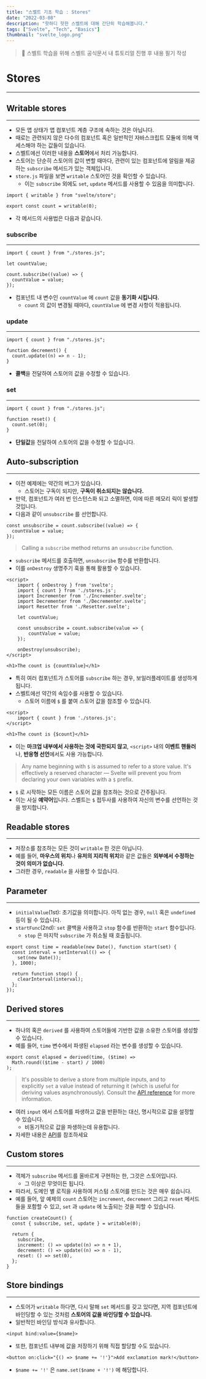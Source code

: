 ```yaml
---
title: "스벨트 기초 학습 : Stores"
date: "2022-03-08"
description: "핫하디 핫한 스벨트에 대해 간단히 학습해봅니다."
tags: ["Svelte", "Tech", "Basics"]
thumbnail: "svelte_logo.png"
---
```


> 📖 스벨트 학습을 위해 스벨트 공식문서 내 튜토리얼 진행 후 내용 필기 작성

# Stores

---

## Writable stores

---

- 모든 앱 상태가 앱 컴포넌트 계층 구조에 속하는 것은 아닙니다.
- 때로는 관련되지 않은 다수의 컴포넌트 혹은 일반적인 자바스크립트 모듈에 의해 액세스해야 하는 값들이 있습니다.
- 스벨트에선 이러한 내용을 **스토어**에서 처리 가능합니다.
- 스토어는 단순히 스토어의 값이 변할 때마다, 관련이 있는 컴포넌트에 알림을 제공하는 `subscribe` 메서드가 있는 객체입니다.
- `store.js` 파일을 보면 `writable` 스토어인 것을 확인할 수 있습니다.
  - 이는 `subscribe` 외에도 `set`, `update` 메서드를 사용할 수 있음을 의미합니다.

```tsx
import { writable } from "svelte/store";

export const count = writable(0);
```

- 각 메서드의 사용법은 다음과 같습니다.

### subscribe

---

```tsx
import { count } from "./stores.js";

let countValue;

count.subscribe((value) => {
  countValue = value;
});
```

- 컴포넌트 내 변수인 `countValue` 에 `count` 값을 **동기화 시킵니다.**
  - `count` 의 값이 변경될 때마다, `countValue` 에 변경 사항이 적용됩니다.

### update

---

```tsx
import { count } from "./stores.js";

function decrement() {
  count.update((n) => n - 1);
}
```

- **콜백**을 전달하여 스토어의 값을 수정할 수 있습니다.

### set

---

```tsx
import { count } from "./stores.js";

function reset() {
  count.set(0);
}
```

- **단일값**을 전달하여 스토어의 값을 수정할 수 있습니다.

## Auto-subscription

---

- 이전 예제에는 약간의 버그가 있습니다.
  - 스토어는 구독이 되지만, **구독이 취소되지는 않습니다.**
- 만약, 컴포넌트가 여러 번 인스턴스화 되고 소멸하면, 이에 따른 메모리 릭이 발생할 것입니다.
- 다음과 같이 `unsubscribe` 를 선언합니다.

```tsx
const unsubscribe = count.subscribe((value) => {
  countValue = value;
});
```

> Calling a `subscribe` method returns an `unsubscribe` function.

- `subscribe` 메서드를 호출하면, `unsubscribe` 함수를 반환합니다.
- 이를 `onDestroy` 생명주기 훅을 통해 활용할 수 있습니다.

```tsx
<script>
	import { onDestroy } from 'svelte';
	import { count } from './stores.js';
	import Incrementer from './Incrementer.svelte';
	import Decrementer from './Decrementer.svelte';
	import Resetter from './Resetter.svelte';

	let countValue;

	const unsubscribe = count.subscribe(value => {
		countValue = value;
	});

	onDestroy(unsubscribe);
</script>

<h1>The count is {countValue}</h1>
```

- 특히 여러 컴포넌트가 스토어를 `subscribe` 하는 경우, 보일러플레이트를 생성하게 됩니다.
- 스벨트에선 약간의 속임수를 사용할 수 있습니다.
  - 스토어 이름에 `$` 를 붙여 스토어 값을 참조할 수 있습니다.

```tsx
<script>
	import { count } from './stores.js';
</script>

<h1>The count is {$count}</h1>
```

- 이는 **마크업 내부에서 사용하는 것에 국한되지 않고**, `<script>` 내의 **이벤트 핸들러**나, **반응형 선언**에서도 사용 가능합니다.

> Any name beginning with `$` is assumed to refer to a store value. It's effectively a reserved character — Svelte will prevent you from declaring your own variables with a `$` prefix.

- `$` 로 시작하는 모든 이름은 스토어 값을 참조하는 것으로 간주됩니다.
- 이는 사실 **예약어**입니다. 스벨트는 `$` 접두사를 사용하여 자신의 변수를 선언하는 것을 방지합니다.

## Readable stores

---

- 저장소를 참조하는 모든 것이 `writable` 한 것은 아닙니다.
- 예를 들어, **마우스의 위치**나 **유저의 지리적 위치**와 같은 값들은 **외부에서 수정하는 것이 의미가 없습니다.**
- 그러한 경우, `readable` 을 사용할 수 있습니다.

## Parameter

---

- `initialValue`(1st): 초기값을 의미합니다. 아직 없는 경우, `null` 혹은 `undefined` 등이 될 수 있습니다.
- `startFunc`(2nd): `set` 콜백을 사용하고 `stop` 함수를 반환하는 `start` 함수입니다.
  - `stop` 은 마지막 `subscribe` 가 취소될 때 호출됩니다.

```tsx
export const time = readable(new Date(), function start(set) {
  const interval = setInterval(() => {
    set(new Date());
  }, 1000);

  return function stop() {
    clearInterval(interval);
  };
});
```

## Derived stores

---

- 하나의 혹은 `derived` 를 사용하여 스토어들에 기반한 값을 소유한 스토어를 생성할 수 있습니다.
- 예를 들어, `time` 변수에서 파생된 `elapsed` 라는 변수를 생성할 수 있습니다.

```tsx
export const elapsed = derived(time, ($time) =>
  Math.round(($time - start) / 1000)
);
```

> It's possible to derive a store from multiple inputs, and to explicitly `set` a value instead of returning it (which is useful for deriving values asynchronously). Consult the [API reference](https://svelte.dev/docs#run-time-svelte-store-derived) for more information.

- 여러 `input` 에서 스토어를 파생하고 값을 반환하는 대신, 명시적으로 값을 설정할 수 있습니다.
  - 비동기적으로 값을 파생하는데 유용합니다.
- 자세한 내용은 [API](https://svelte.dev/docs#run-time-svelte-store-derived)를 참조하세요

## Custom stores

---

- 객체가 `subscribe` 메서드를 올바르게 구현하는 한, 그것은 스토어입니다.
  - 그 이상은 무엇이든 됩니다.
- 따라서, 도메인 별 로직을 사용하여 커스텀 스토어를 만드는 것은 매우 쉽습니다.
- 예를 들어, 앞 예제의 `count` 스토어는 `increment`, `decrement` 그리고 `reset` 메서드들을 포함할 수 있고, `set` 과 `update` 에 노출되는 것을 피할 수 있습니다.

```tsx
function createCount() {
  const { subscribe, set, update } = writable(0);

  return {
    subscribe,
    increment: () => update((n) => n + 1),
    decrement: () => update((n) => n - 1),
    reset: () => set(0),
  };
}
```

## Store bindings

---

- 스토어가 `writable` 하다면, 다시 말해 `set` 메서드를 갖고 있다면, 지역 컴포넌트에 바인딩할 수 있는 것처럼 **스토어의 값을 바인딩할 수 있습니다.**
- 일반적인 바인딩 방식과 유사합니다.

```tsx
<input bind:value={$name}>
```

- 또한, 컴포넌트 내부에 값을 저장하기 위해 직접 할당할 수도 있습니다.

```tsx
<button on:click="{() => $name += '!'}">Add exclamation mark!</button>
```

- `$name += '!'` 은 `name.set($name + '!')` 에 해당합니다.
